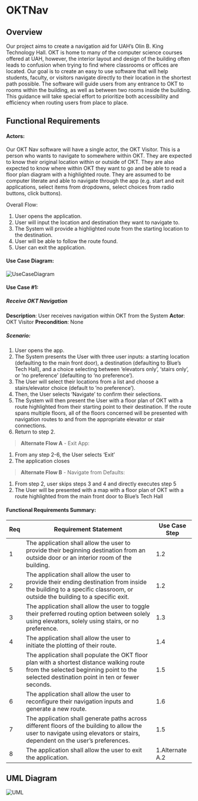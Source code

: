 # OKTNav
<!-- ![Olin B. King Technology Hall](https://i.ibb.co/rdG8pK2/image1.png) -->

## Overview
Our project aims to create a navigation aid for UAH’s Olin B. King Technology Hall. OKT is home to many of the computer science courses offered at UAH, however, the interior layout and design of the building often leads to confusion when trying to find where classrooms or offices are located. Our goal is to create an easy to use software that will help students, faculty, or visitors navigate directly to their location in the shortest path possible.
The software will guide users from any entrance to OKT to rooms within the building, as well as between two rooms inside the building. This guidance will take special effort to prioritize both accessibility and efficiency when routing users from place to place.

## Functional Requirements
#### Actors:
Our OKT Nav software will have a single actor, the OKT Visitor. This is a person who wants to navigate to somewhere within OKT. They are expected to know their original location within or outside of OKT. They are also expected to know where within OKT they want to go and be able to read a floor plan diagram with a highlighted route. They are assumed to be computer literate and able to navigate through the app (e.g. start and exit applications, select items from dropdowns, select choices from radio buttons, click buttons).

Overall Flow:
1. User opens the application.
2. User will input the location and destination they want to navigate to.
3. The System will provide a highlighted route from the starting location to the destination.
4. User will be able to follow the route found.
5. User can exit the application.

#### Use Case Diagram:
![UseCaseDiagram](https://i.ibb.co/n8jBmcW/image2.png)

#### Use Case #1:
##### Receive OKT Navigation
**Description**: User receives navigation within OKT from the System
**Actor**: OKT Visitor
**Precondition**: None
##### Scenario:
1. User opens the app.
2. The System presents the User with three user inputs:  a starting location (defaulting to the main front door), a destination (defaulting to Blue’s Tech Hall), and a choice selecting between ‘elevators only’, ‘stairs only’, or ‘no preference’ (defaulting to ‘no preference’).
3. The User will select their locations from a list and choose a stairs/elevator choice (default to ’no preference’).
4. Then, the User selects ‘Navigate’ to confirm their selections.
5. The System will then present the User with a floor plan of OKT with a route highlighted from their starting point to their destination. If the route spans multiple floors, all of the floors concerned will be presented with navigation routes to and from the appropriate elevator or stair connections.
6. Return to step 2.
	
> **Alternate Flow A** - Exit App:
1. From any step 2-6, the User selects ‘Exit’
2. The application closes
> **Alternate Flow B** - Navigate from Defaults:
1. From step 2, user skips steps 3 and 4 and directly executes step 5
2. The User will be presented with a map with a floor plan of OKT with a route highlighted from the main front door to Blue’s Tech Hall

#### Functional Requirements Summary:

Req | Requirement Statement | Use Case Step
--- | --------------------- | -------------
1 | The application shall allow the user to provide their beginning destination from an outside door or an interior room of the building. | 1.2
2 | The application shall allow the user to provide their ending destination from inside the building to a specific classroom, or outside the building to a specific exit. | 1.2
3 | The application shall allow the user to toggle their preferred routing option between solely using elevators, solely using stairs, or no preference. | 1.3
4 | The application shall allow the user to initiate the plotting of their route. | 1.4
5 | The application shall populate the OKT floor plan with a shortest distance walking route from the selected beginning point to the selected destination point in ten or fewer seconds. | 1.5
6 | The application shall allow the user to reconfigure their navigation inputs and generate a new route. | 1.6
7 | The application shall generate paths across different floors of the building to allow the user to navigate using elevators or stairs, dependent on the user’s preferences. | 1.5
8 | The application shall allow the user to exit the application. | 1.Alternate A.2

## UML Diagram
![UML](https://i.ibb.co/FwhHHMB/CS321-UML.png)
